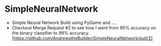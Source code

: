 # SimpleNeuralNetwork
- Simple Neural Network Build using PyGame and ....
- Checkout Merge Request #2 to see how I went from 90% accuracy on the binary classifier to 99% accuracy.
[https://github.com/AndrewstheBuilder/SimpleNeuralNetwork/pull/2]
